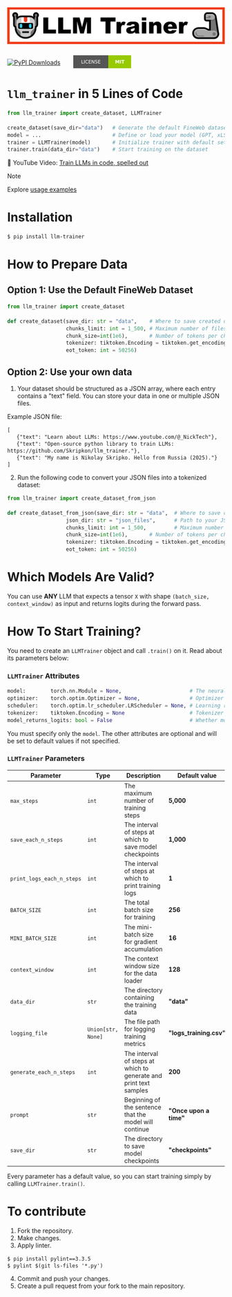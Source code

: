 <h1 align="center">
<img src="https://github.com/Skripkon/llm_trainer/blob/main/assets/llm_trainer_logo.png?raw=true" style="width: 800">
</h1>

<div style="display: flex; align-items: center; gap: 30px;">
    <a href="https://pepy.tech/projects/llm-trainer" target="_blank">
        <img src="https://static.pepy.tech/badge/llm-trainer" height="30" alt="PyPI Downloads">
    </a>
    <a href="https://github.com/Skripkon/PokerBots/blob/main/LICENSE" target="_blank">
        <img src="https://raw.githubusercontent.com/Skripkon/PokerBots/27bba4cc02db1a785a9c6623f807f7e138ebbbf7/PokerBots/images/MIT_license.svg" height="30" alt="MIT License">
    </a>
</div>

# `llm_trainer` in 5 Lines of Code

```python
from llm_trainer import create_dataset, LLMTrainer

create_dataset(save_dir="data")   # Generate the default FineWeb dataset
model = ...                       # Define or load your model (GPT, xLSTM, Mamba...)
trainer = LLMTrainer(model)       # Initialize trainer with default settings
trainer.train(data_dir="data")    # Start training on the dataset
```

🔴 YouTube Video: [Train LLMs in code, spelled out](https://youtu.be/tFyDICExbHg)

> [!NOTE]
> Explore [usage examples](https://github.com/Skripkon/llm_trainer/blob/main/examples)

# Installation

```bash
$ pip install llm-trainer
```

# How to Prepare Data
 
## Option 1: Use the Default FineWeb Dataset  

```python
from llm_trainer import create_dataset

def create_dataset(save_dir: str = "data",    # Where to save created dataset
                   chunks_limit: int = 1_500, # Maximum number of files (chunks) with tokens to create
                   chunk_size=int(1e6),       # Number of tokens per chunk
                   tokenizer: tiktoken.Encoding = tiktoken.get_encoding("gpt2"),
                   eot_token: int = 50256)     
```

## Option 2: Use your own data

1. Your dataset should be structured as a JSON array, where each entry contains a "text" field.
You can store your data in one or multiple JSON files.

Example JSON file:
```
[
   {"text": "Learn about LLMs: https://www.youtube.com/@_NickTech"},
   {"text": "Open-source python library to train LLMs: https://github.com/Skripkon/llm_trainer."},
   {"text": "My name is Nikolay Skripko. Hello from Russia (2025)."}
]
```

2. Run the following code to convert your JSON files into a tokenized dataset:

```python
from llm_trainer import create_dataset_from_json

def create_dataset_from_json(save_dir: str = "data",  # Where to save created dataset
                   json_dir: str = "json_files",      # Path to your JSON files
                   chunks_limit: int = 1_500,         # Maximum number of files (chunks) with tokens to create
                   chunk_size=int(1e6),       # Number of tokens per chunk
                   tokenizer: tiktoken.Encoding = tiktoken.get_encoding("gpt2"),
                   eot_token: int = 50256)     
```

# Which Models Are Valid?

You can use **ANY** LLM that expects a tensor `X` with shape `(batch_size, context_window)` as input and returns logits during the forward pass.

# How To Start Training?

You need to create an `LLMTrainer` object and call `.train()` on it. Read about its parameters below: 

### `LLMTrainer` Attributes

```python
model:        torch.nn.Module = None,                      # The neural network model to train  
optimizer:    torch.optim.Optimizer = None,                # Optimizer responsible for updating model weights  
scheduler:    torch.optim.lr_scheduler.LRScheduler = None, # Learning rate scheduler for dynamic adjustment
tokenizer:    tiktoken.Encoding = None                     # Tokenizer for generating text (used if verbose > 0 during training)
model_returns_logits: bool = False                         # Whether model(X) returns logits or an object with an attribute `logits`
```

You must specify only the `model`. The other attributes are optional and will be set to default values if not specified.

### `LLMTrainer` Parameters

| Parameter                 | Type               | Description                                                       | Default value           |
|---------------------------|--------------------|-------------------------------------------------------------------|-------------------------|
| `max_steps`               | `int`              | The maximum number of training steps                              | **5,000**               |
| `save_each_n_steps`       | `int`              | The interval of steps at which to save model checkpoints          | **1,000**               |
| `print_logs_each_n_steps` | `int`              | The interval of steps at which to print training logs             | **1**                   |
| `BATCH_SIZE`              | `int`              | The total batch size for training                                 | **256**                 |
| `MINI_BATCH_SIZE`         | `int`              | The mini-batch size for gradient accumulation                     | **16**                  |
| `context_window`          | `int`              | The context window size for the data loader                       | **128**                 |
| `data_dir`                | `str`              | The directory containing the training data                        | **"data"**              |
| `logging_file`            | `Union[str, None]` | The file path for logging training metrics                        | **"logs_training.csv"** |
| `generate_each_n_steps`   | `int`              | The interval of steps at which to generate and print text samples | **200**                 |
| `prompt`                  | `str`              | Beginning of the sentence that the model will continue            | **"Once upon a time"**  |
| `save_dir`                | `str`              | The directory to save model checkpoints                           | **"checkpoints"**       |


Every parameter has a default value, so you can start training simply by calling `LLMTrainer.train()`.

# To contribute

1. Fork the repository.
2. Make changes.
3. Apply linter.
```
$ pip install pylint==3.3.5
$ pylint $(git ls-files '*.py')
```
4. Commit and push your changes.
5. Create a pull request from your fork to the main repository.
